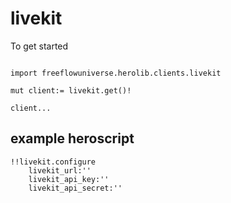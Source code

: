 # livekit

To get started

```vlang

import freeflowuniverse.herolib.clients.livekit

mut client:= livekit.get()!

client...

```

## example heroscript


```hero
!!livekit.configure
    livekit_url:''
    livekit_api_key:''
    livekit_api_secret:''
```


